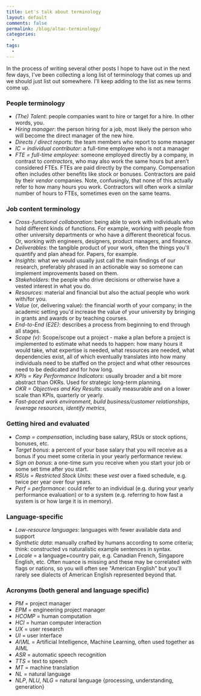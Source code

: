 ```yaml
---
title: Let's talk about terminology
layout: default
comments: false
permalink: /blog/altac-terminology/
categories:
  - 
tags:
  - 
---
```


In the process of writing several other posts I hope to have out in the next few days, I've been collecting a long list of terminology that comes up and we should just list out somewhere. I'll keep adding to the list as new terms come up. 

### People terminology

* *(The) Talent*: people companies want to hire or target for a hire. In other words, you. 
* *Hiring manager*: the person hiring for a job, most likely the person who will become the direct manager of the new hire. 
* *Directs / direct reports*: the team members who report to some manager
* *IC = individual contributor*: a full-time employee who is not a manager
* *FTE = full-time employee*: someone employed directly by a company, in contrast to *contractors*, who may also work the same hours but aren’t considered FTEs. FTEs are paid directly by the company. Compensation often includes other benefits like stock or bonuses. Contractors are paid by their *vendor* companies. Note, confusingly, that none of this actually refer to how many hours you work. Contractors will often work a similar number of hours to FTEs, sometimes even on the same teams. 

### Job content terminology

* *Cross-functional collaboration*: being able to work with individuals who hold different kinds of functions. For example, working with people from other university departments or who have a different theoretical focus. Or, working with engineers, designers, product managers, and finance.
* *Deliverables*: the tangible product of your work, often the things you'll quantify and plan ahead for. Papers, for example. 
* *Insights*: what we would usually just call the main findings of our research, preferably phrased in an actionable way so someone can implement improvements based on them. 
* *Stakeholders*: the people who drive decisions or otherwise have a vested interest in what you do. 
* *Resources*: material and financial but also the actual people who work with/for you. 
* *Value* (or, delivering value): the financial worth of your company; in the academic setting you'd increase the value of your university by bringing in grants and awards or by teaching courses. 
* *End-to-End (E2E)*: describes a process from beginning to end through all stages. 
* *Scope (v)*: Scope/scope out a project - make a plan before a project is implemented to estimate what needs to happen: how many hours it would take, what expertise is needed, what resources are needed, what dependencies exist, all of which eventually translates into how many individuals need to be staffed on the project and what other resources need to be dedicated and for how long.
* *KPIs = Key Performance Indicators*: usually broader and a bit more abstract than OKRs. Used for strategic long-term planning. 
* *OKR = Objectives and Key Results*: usually measurable and on a lower scale than KPIs, quarterly or yearly.
* *Fast-paced work environment*, *build business/customer relationships*, *leverage resources*, *identify metrics*, 

### Getting hired and evaluated 

* *Comp = compensation*, including base salary, RSUs or stock options, bonuses, etc. 
* *Target bonus*: a percent of your base salary that you will receive as a bonus if you meet some criteria in your yearly performance review.
* *Sign on bonus*: a one-time sum you receive when you start your job or some set time after you start.
* *RSUs = Restricted Stock Units*: these *vest* over a fixed schedule, e.g. twice per year over four years.
* *Perf = performance*: could refer to an individual (e.g. during your yearly performance evaluation) or to a system (e.g. referring to how fast a system is or how large it is in memory).

### Language-specific

* *Low-resource languages*: languages with fewer available data and support
* *Synthetic data*: manually crafted by humans according to some criteria; think: constructed vs naturalistic example sentences in syntax.
* *Locale* = a language+country pair, e.g. Canadian French, Singapore English, etc. Often nuance is missing and these may be correlated with flags or nations, so you will often see "American English" but you'll rarely see dialects of American English represented beyond that.


### Acronyms (both general and language specific)

* *PM* = project manager 
* *EPM* = engineering project manager
* *HCOMP* = human computation
* *HCI* = human computer interaction
* *UX* = user research 
* *UI* = user interface
* *AI\ML* = Artificial Intelligence, Machine Learning, often used together as AIML
* *ASR* = automatic speech recognition
* *TTS* = text to speech
* *MT* = machine translation
* *NL* = natural language 
* *NLP*, *NLU*, *NLG* = natural language {processing, understanding, generation} 

